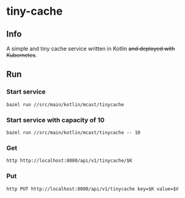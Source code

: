 # tiny-cache

## Info
A simple and tiny cache service written in Kotlin ~~and deployed with Kubernetes~~.

## Run

### Start service
```
bazel run //src/main/kotlin/mcast/tinycache
```

### Start service with capacity of 10
```
bazel run //src/main/kotlin/mcast/tinycache -- 10
```

### Get
```
http http://localhost:8080/api/v1/tinycache/$K
```

### Put
```
http PUT http://localhost:8080/api/v1/tinycache key=$K value=$V
```